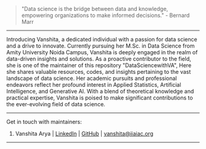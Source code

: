 > "Data science is the bridge between data and knowledge, empowering organizations to make informed decisions." - Bernard Marr

---

Introducing Vanshita, a dedicated individual with a passion for data science and a drive to innovate. Currently pursuing her M.Sc. in Data Science from Amity University Noida Campus, Vanshita is deeply engaged in the realm of data-driven insights and solutions. As a proactive contributor to the field, she is one of the maintainer of this repository "DataSciencewithVA",  Here she shares valuable resources, codes, and insights pertaining to the vast landscape of data science. Her academic pursuits and professional endeavors reflect her profound interest in Applied Statistics, Artificial Intelligence, and Generative AI. With a blend of theoretical knowledge and practical expertise, Vanshita is poised to make significant contributions to the ever-evolving field of data science.

---

Get in touch with maintainers:

1. Vanshita Arya | [LinkedIn](https://www.linkedin.com/in/vanshita-arya/) | [GitHub](https://github.com/aryavanshita) | vanshita@iiaiac.org

---
